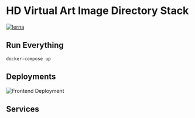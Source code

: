 # HD Virtual Art Image Directory Stack

[![lerna](https://img.shields.io/badge/maintained%20with-lerna-cc00ff.svg)](https://lerna.js.org/)

## Run Everything
`docker-compose up`

## Deployments
![Frontend Deployment](https://github.com/jerome-nelson/hdva-client/workflows/Frontend%20Deployment/badge.svg)

## Services
